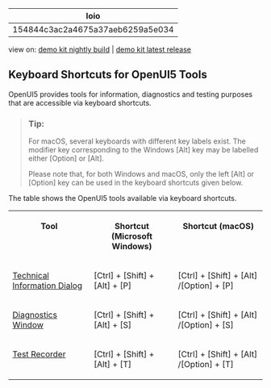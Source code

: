 <!-- loio154844c3ac2a4675a37aeb6259a5e034 -->

| loio |
| -----|
| 154844c3ac2a4675a37aeb6259a5e034 |

<div id="loio">

view on: [demo kit nightly build](https://sdk.openui5.org/nightly/#/topic/154844c3ac2a4675a37aeb6259a5e034) | [demo kit latest release](https://sdk.openui5.org/topic/154844c3ac2a4675a37aeb6259a5e034)</div>

## Keyboard Shortcuts for OpenUI5 Tools

OpenUI5 provides tools for information, diagnostics and testing purposes that are accessible via keyboard shortcuts.

> ### Tip:  
> For macOS, several keyboards with different key labels exist. The modifier key corresponding to the Windows [Alt\] key may be labelled either [Option\] or [Alt\].
> 
> Please note that, for both Windows and macOS, only the left [Alt\] or [Option\] key can be used in the keyboard shortcuts given below.

The table shows the OpenUI5 tools available via keyboard shortcuts.


<table>
<tr>
<th valign="top">

Tool

</th>
<th valign="top">

Shortcut \(Microsoft Windows\)

</th>
<th valign="top">

Shortcut \(macOS\)

</th>
</tr>
<tr>
<td valign="top">

[Technical Information Dialog](Technical_Information_Dialog_616a3ef.md#loio616a3ef07f554e20a3adf749c11f64e9) 

</td>
<td valign="top">

[Ctrl\] + [Shift\] + [Alt\] + [P\]  

</td>
<td valign="top">

[Ctrl\] + [Shift\] + [Alt\] /[Option\] + [P\]  

</td>
</tr>
<tr>
<td valign="top">

[Diagnostics Window](Diagnostics_6ec18e8.md#loio6ec18e80b0ce47f290bc2645b0cc86e6) 

</td>
<td valign="top">

[Ctrl\] + [Shift\] + [Alt\] + [S\]  

</td>
<td valign="top">

[Ctrl\] + [Shift\] + [Alt\] /[Option\] + [S\]  

</td>
</tr>
<tr>
<td valign="top">

[Test Recorder](Test_Recorder_2535ef9.md) 

</td>
<td valign="top">

[Ctrl\] + [Shift\] + [Alt\] + [T\]  

</td>
<td valign="top">

[Ctrl\] + [Shift\] + [Alt\] /[Option\] + [T\]  

</td>
</tr>
</table>


